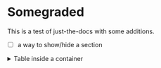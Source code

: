 # Somegraded

This is a test of just-the-docs with some additions.

 - [ ] a way to show/hide a section

<details>
<summary>Table inside a container</summary>summary
 
| head1        | head two          | three |
|:-------------|:------------------|:------|
| ok           | good swedish fish | nice  |
| out of stock | good and plenty   | nice  |
| ok           | good `oreos`      | hmm   |
| ok           | good `zoute` drop | yumm  |
</details>
